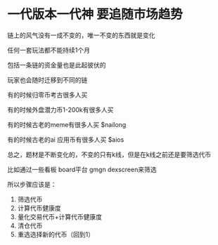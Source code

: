 # 一代版本一代神 要追随市场趋势

链上的风气没有一成不变的，唯一不变的东西就是变化

任何一套玩法都不能持续1个月

包括一条链的资金量也是此起彼伏的

玩家也会随时迁移到不同的链

有的时候归零币考古很多人买

有的时候外盘潜力币1-200k有很多人买

有的时候古老的meme有很多人买 $nailong

有的时候古老的ai 应用币有很多人买 $aios

总之，题材是不断变化的，不变的只有k线，但是在k线之前还是要筛选代币

比如通过一些看板 board平台 gmgn dexscreen来筛选

所以步骤应该是：

1. 筛选代币
2. 计算代币健康度
3. 量化交易代币+计算代币健康度
4. 清仓代币
5. 重选选择新的代币（回到1）